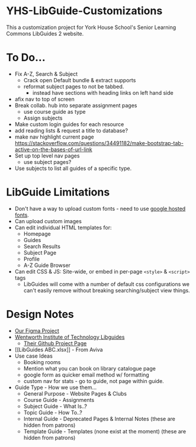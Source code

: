 # YHS-LibGuide-Customizations
 This a customization project for York House School's Senior Learning Commons LibGuides 2 website.

# To Do...
- Fix A-Z, Search & Subject
    - Crack open Default bundle & extract  supports
    - reformat subject pages to not be tabbed.
        - instead have sections with heading links on left hand side
- afix nav to top of screen
- Break collab. hub into separate assignment pages
    - use course guide as type
    - Assign subjects
- Make custom login guides for each resource
- add reading lists & request a title to database?
- make nav highlight current page https://stackoverflow.com/questions/34491182/make-bootstrap-tab-active-on-the-bases-of-url-link
- Set up top level nav pages
    - use subject pages?
- Use subjects to list all guides of a specific type.

# LibGuide Limitations
- Don't have a way to upload custom fonts - need to use [google hosted fonts](https://fonts.google.com/).
- Can upload custom images
- Can edit individual HTML templates for:
    - Homepage
    - Guides
    - Search Results
    - Subject Page
    - Profile
    - A-Z Guide Browser
- Can edit CSS & JS: Site-wide, or embed in per-page `<style>` & `<script>` tags
    - LibGuides will come with a number of default css configurations we can't easily remove without breaking searching/subject view things.
# Design Notes
- [Our Figma Project](https://www.figma.com/design/sTxIk3kZhqVAVE7eAGqGH3/SLC?node-id=1-9384&t=Tm2fjONQBzFeh19G-0)
- [Wentworth Institute of Technology Libguides](https://library.wit.edu/home)
    - [Their Github Project Page](https://github.com/Adam-Shire-WIT/libguides2-customizations?tab=readme-ov-file)
- [[LibGuides ABC.xlsx]] - From Aviva
- Use case Ideas
    - Booking rooms
    - Mention what you can book on library catalogue page
    - google form as quicker email method w/ formatting
    - custom nav for stats - go to guide, not page within guide.
- Guide Type - How we use them...
    - General Purpose - Website Pages & Clubs
    - Course Guide - Assignments
    - Subject Guide - What Is..?
    - Topic Guide - How To..?
    - Internal Guide - Deprecated Pages & Internal Notes (these are hidden from patrons)
    - Template Guide - Templates (none exist at the moment) (these are hidden from patrons)